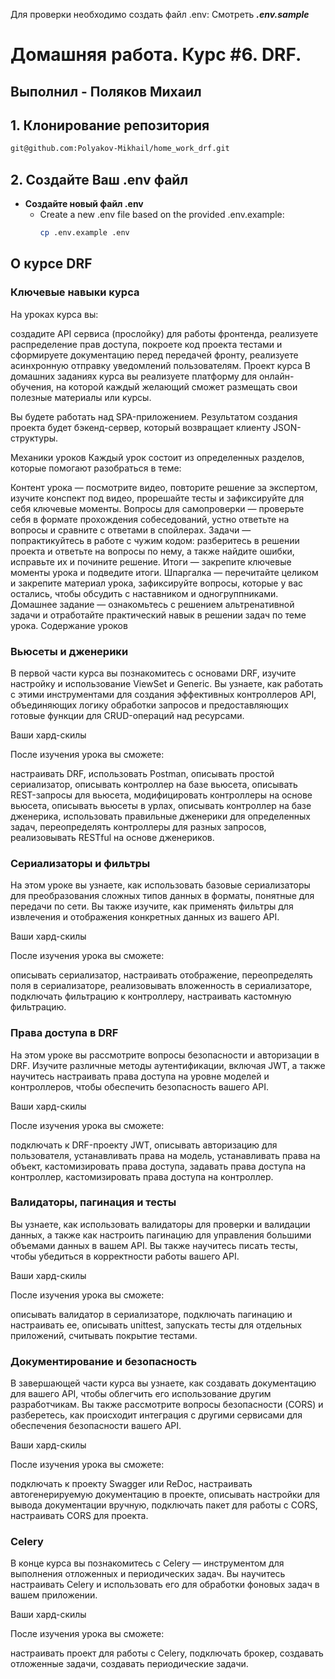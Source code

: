 Для проверки необходимо создать файл .env: Смотреть **_.env.sample_**

# Домашняя работа. Курс #6. DRF.

## Выполнил - Поляков Михаил




## 1. Клонирование репозитория
```bash
git@github.com:Polyakov-Mikhail/home_work_drf.git
```
## 2. Создайте Ваш .env файл

- **Создайте новый файл .env**
  - Create a new .env file based on the provided .env.example:
    ```bash
    cp .env.example .env
    ```
    
## О курсе DRF

### Ключевые навыки курса
На уроках курса вы:

создадите API сервиса (прослойку) для работы фронтенда,
реализуете распределение прав доступа,
покроете код проекта тестами и сформируете документацию перед передачей фронту,
реализуете асинхронную отправку уведомлений пользователям.
Проект курса
В домашних заданиях курса вы реализуете платформу для онлайн-обучения, на которой каждый желающий сможет размещать свои полезные материалы или курсы.

Вы будете работать над SPA-приложением. Результатом создания проекта будет бэкенд-сервер, который возвращает клиенту JSON-структуры.

Механики уроков
Каждый урок состоит из определенных разделов, которые помогают разобраться в теме:

 Контент урока — посмотрите видео, повторите решение за экспертом, изучите конспект под видео, прорешайте тесты и зафиксируйте для себя ключевые моменты.
 Вопросы для самопроверки — проверьте себя в формате прохождения собеседований, устно ответьте на вопросы и сравните с ответами в спойлерах.
 Задачи — попрактикуйтесь в работе с чужим кодом: разберитесь в решении проекта и ответьте на вопросы по нему, а также найдите ошибки, исправьте их и почините решение.
 Итоги — закрепите ключевые моменты урока и подведите итоги.
 Шпаргалка — перечитайте целиком и закрепите материал урока, зафиксируйте вопросы, которые у вас остались, чтобы обсудить с наставником и одногруппниками.
 Домашнее задание — ознакомьтесь с решением альтренативной задачи и отработайте практический навык в решении задач по теме урока.
Содержание уроков
### Вьюсеты и дженерики
В первой части курса вы познакомитесь с основами DRF, изучите настройку и использование ViewSet и Generic. Вы узнаете, как работать с этими инструментами для создания эффективных контроллеров API, объединяющих логику обработки запросов и предоставляющих готовые функции для CRUD-операций над ресурсами.

Ваши хард-скилы

После изучения урока вы сможете:

настраивать DRF,
использовать Postman,
описывать простой сериализатор,
описывать контроллер на базе вьюсета,
описывать REST-запросы для вьюсета,
модифицировать контроллеры на основе вьюсета,
описывать вьюсеты в урлах,
описывать контроллер на базе дженерика,
использовать правильные дженерики для определенных задач,
переопределять контроллеры для разных запросов,
реализовывать RESTful на основе дженериков.
### Сериализаторы и фильтры
На этом уроке вы узнаете, как использовать базовые сериализаторы для преобразования сложных типов данных в форматы, понятные для передачи по сети. Вы также изучите, как применять фильтры для извлечения и отображения конкретных данных из вашего API.

Ваши хард-скилы

После изучения урока вы сможете:

описывать сериализатор,
настраивать отображение,
переопределять поля в сериализаторе,
реализовывать вложенность в сериализаторе,
подключать фильтрацию к контроллеру,
настраивать кастомную фильтрацию.
### Права доступа в DRF
На этом уроке вы рассмотрите вопросы безопасности и авторизации в DRF. Изучите различные методы аутентификации, включая JWT, а также научитесь настраивать права доступа на уровне моделей и контроллеров, чтобы обеспечить безопасность вашего API.

Ваши хард-скилы

После изучения урока вы сможете:

подключать к DRF-проекту JWT,
описывать авторизацию для пользователя,
устанавливать права на модель,
устанавливать права на объект,
кастомизировать права доступа,
задавать права доступа на контроллер,
кастомизировать права доступа на контроллер.
### Валидаторы, пагинация и тесты
Вы узнаете, как использовать валидаторы для проверки и валидации данных, а также как настроить пагинацию для управления большими объемами данных в вашем API. Вы также научитесь писать тесты, чтобы убедиться в корректности работы вашего API.

Ваши хард-скилы

После изучения урока вы сможете:

описывать валидатор в сериализаторе,
подключать пагинацию и настраивать ее,
описывать unittest,
запускать тесты для отдельных приложений,
считывать покрытие тестами.
### Документирование и безопасность
В завершающей части курса вы узнаете, как создавать документацию для вашего API, чтобы облегчить его использование другим разработчикам. Вы также рассмотрите вопросы безопасности (CORS) и разберетесь, как происходит интеграция с другими сервисами для обеспечения безопасности вашего API.

Ваши хард-скилы

После изучения урока вы сможете:

подключать к проекту Swagger или ReDoc,
настраивать автогенерируемую документацию в проекте,
описывать настройки для вывода документации вручную,
подключать пакет для работы с CORS,
настраивать CORS для проекта.
### Celery
В конце курса вы познакомитесь с Celery — инструментом для выполнения отложенных и периодических задач. Вы научитесь настраивать Celery и использовать его для обработки фоновых задач в вашем приложении.

Ваши хард-скилы

После изучения урока вы сможете:

настраивать проект для работы с Celery,
подключать брокер,
создавать отложенные задачи,
создавать периодические задачи.